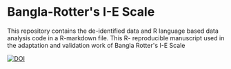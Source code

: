 # Bangla-Rotter's I-E Scale

This repository contains the de-identified data and R language based data analysis code in a R-markdown file. This R- reproducible manuscript used in the adaptation and validation work of Bangla Rotter's I-E Scale


<a href="https://zenodo.org/badge/latestdoi/464843878"><img src="https://zenodo.org/badge/464843878.svg" alt="DOI"></a>

